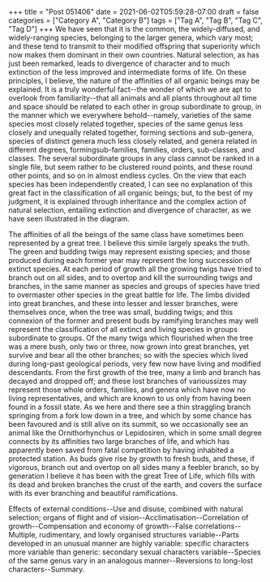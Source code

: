 +++
title = "Post 051406"
date = 2021-06-02T05:59:28-07:00
draft = false
categories = ["Category A", "Category B"]
tags = ["Tag A", "Tag B", "Tag C", "Tag D"]
+++
We have seen that it is the common, the widely-diffused, and widely-ranging species, belonging to the larger genera, which vary most; and these tend to transmit to their modified offspring that superiority which now makes them dominant in their own countries. Natural selection, as has just been remarked, leads to divergence of character and to much extinction of the less improved and intermediate forms of life. On these principles, I believe, the nature of the affinities of all organic beings may be explained. It is a truly wonderful fact--the wonder of which we are apt to overlook from familiarity--that all animals and all plants throughout all time and space should be related to each other in group subordinate to group, in the manner which we everywhere behold--namely, varieties of the same species most closely related together, species of the same genus less closely and unequally related together, forming sections and sub-genera, species of distinct genera much less closely related, and genera related in different degrees, formingsub-families, families, orders, sub-classes, and classes. The several subordinate groups in any class cannot be ranked in a single file, but seem rather to be clustered round points, and these round other points, and so on in almost endless cycles. On the view that each species has been independently created, I can see no explanation of this great fact in the classification of all organic beings; but, to the best of my judgment, it is explained through inheritance and the complex action of natural selection, entailing extinction and divergence of character, as we have seen illustrated in the diagram.

The affinities of all the beings of the same class have sometimes been represented by a great tree. I believe this simile largely speaks the truth. The green and budding twigs may represent existing species; and those produced during each former year may represent the long succession of extinct species. At each period of growth all the growing twigs have tried to branch out on all sides, and to overtop and kill the surrounding twigs and branches, in the same manner as species and groups of species have tried to overmaster other species in the great battle for life. The limbs divided into great branches, and these into lesser and lesser branches, were themselves once, when the tree was small, budding twigs; and this connexion of the former and present buds by ramifying branches may well represent the classification of all extinct and living species in groups subordinate to groups. Of the many twigs which flourished when the tree was a mere bush, only two or three, now grown into great branches, yet survive and bear all the other branches; so with the species which lived during long-past geological periods, very few now have living and modified descendants. From the first growth of the tree, many a limb and branch has decayed and dropped off; and these lost branches of varioussizes may represent those whole orders, families, and genera which have now no living representatives, and which are known to us only from having been found in a fossil state. As we here and there see a thin straggling branch springing from a fork low down in a tree, and which by some chance has been favoured and is still alive on its summit, so we occasionally see an animal like the Ornithorhynchus or Lepidosiren, which in some small degree connects by its affinities two large branches of life, and which has apparently been saved from fatal competition by having inhabited a protected station. As buds give rise by growth to fresh buds, and these, if vigorous, branch out and overtop on all sides many a feebler branch, so by generation I believe it has been with the great Tree of Life, which fills with its dead and broken branches the crust of the earth, and covers the surface with its ever branching and beautiful ramifications.

Effects of external conditions--Use and disuse, combined with natural selection; organs of flight and of vision--Acclimatisation--Correlation of growth--Compensation and economy of growth--False correlations--Multiple, rudimentary, and lowly organised structures variable--Parts developed in an unusual manner are highly variable: specific characters more variable than generic: secondary sexual characters variable--Species of the same genus vary in an analogous manner--Reversions to long-lost characters--Summary.
